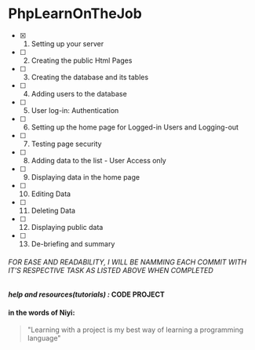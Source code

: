# PhpLearnOnTheJob


  - [x]  1. Setting up your server
  - [ ] 2. Creating the public Html Pages
  - [ ] 3. Creating the database and its tables
  - [ ] 4. Adding users to the database
  - [ ] 5. User log-in: Authentication
  - [ ] 6. Setting up the home page for Logged-in Users and Logging-out
  - [ ] 7. Testing page security
  - [ ] 8. Adding data to the list - User Access only
  - [ ] 9. Displaying data in the home page
  - [ ] 10. Editing Data
  - [ ] 11. Deleting Data
  - [ ] 12. Displaying public data
  - [ ] 13. De-briefing and summary

###### FOR EASE AND READABILITY, I WILL BE NAMMING EACH COMMIT WITH IT'S RESPECTIVE TASK AS LISTED ABOVE WHEN COMPLETED

 #### **_help and resources(tutorials) :_ CODE PROJECT**

 #### in the words of Niyi:
 > "Learning with a project is my best way of learning a programming language"